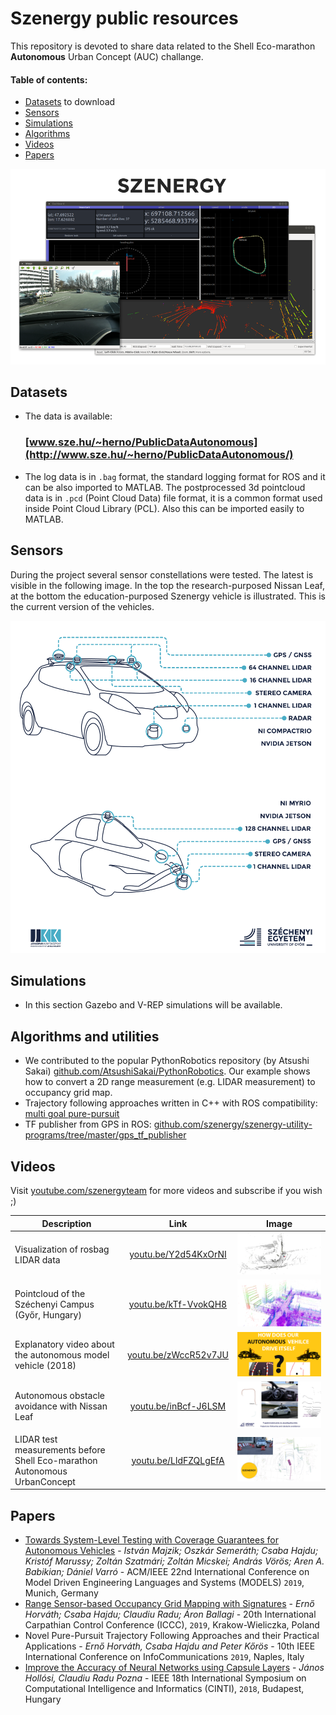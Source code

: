# Szenergy public resources
This repository is devoted to share data related to the Shell Eco-marathon __Autonomous__ Urban Concept (AUC) challange. 

#### Table of contents:
- [Datasets](#datasets) to download
- [Sensors](#sensors)
- [Simulations](#simulations)
- [Algorithms](#algorithms)
- [Videos](#videos)
- [Papers](#papers)

![img](img/dataset-example-small.png)

## Datasets

- The data is available: 
  ### [www.sze.hu/~herno/PublicDataAutonomous](http://www.sze.hu/~herno/PublicDataAutonomous/)

- The log data is in `.bag` format, the standard logging format for ROS and it can be also imported to MATLAB. The postprocessed 3d pointcloud data is in `.pcd` (Point Cloud Data) file format, it is a common format used inside Point Cloud Library (PCL). Also this can be imported easily to MATLAB. 

## Sensors

During the project several sensor constellations were tested. The latest is visible in the following image. In the top the research-purposed Nissan Leaf, at the bottom the education-purposed Szenergy vehicle is illustrated. This is the current version of the vehicles.

![img](img/vehicle-sensors.png)

## Simulations

- In this section Gazebo and V-REP simulations will be available.

## Algorithms and utilities

- We contributed to the popular PythonRobotics repository (by Atsushi Sakai) [github.com/AtsushiSakai/PythonRobotics](https://github.com/AtsushiSakai/PythonRobotics/). Our example shows how to convert a 2D range measurement (e.g. LIDAR measurement) to occupancy grid map.
- Trajectory following approaches written in C++ with ROS compatibility: [multi goal pure-pursuit](https://github.com/szenergy/szenergy-path-tracking)
- TF publisher from GPS in ROS: [github.com/szenergy/szenergy-utility-programs/tree/master/gps_tf_publisher](https://github.com/szenergy/szenergy-utility-programs/tree/master/gps_tf_publisher)


## Videos

Visit [youtube.com/szenergyteam](https://www.youtube.com/szenergyteam) for more videos and subscribe if you wish ;)

| Description  | Link  | Image  |
|-|:-:|:-:|
| Visualization of rosbag LIDAR data  | [youtu.be/Y2d54KxOrNI](https://www.youtube.com/watch?v=Y2d54KxOrNI)  | ![vl](img/vid-lidar-data-small.png)  |
| Pointcloud of the Széchenyi Campus (Győr, Hungary)  | [youtu.be/kTf-VvokQH8](https://www.youtube.com/watch?v=kTf-VvokQH8)  | ![vl](img/pointcloud-small.png) |
| Explanatory video about the autonomous model vehicle (2018)  | [youtu.be/zWccR52v7JU](https://www.youtube.com/watch?v=zWccR52v7JU)  | ![vl](img/vid-model-2018-small.png)  |
| Autonomous obstacle avoidance with Nissan Leaf  | [youtu.be/inBcf-J6LSM](https://www.youtube.com/watch?v=inBcf-J6LSM)  | ![vl](img/vid-leaf01-small.png)  |
| LIDAR test measurements before Shell Eco-marathon Autonomous UrbanConcept | [youtu.be/LldFZQLgEfA](https://www.youtube.com/watch?v=LldFZQLgEfA)  | ![vl](img/vid-shell-2019-small.png)  |


## Papers

- [Towards System-Level Testing with Coverage Guarantees for Autonomous Vehicles](https://ieeexplore.ieee.org/document/8906897) - *István Majzik; Oszkár Semeráth; Csaba Hajdu; Kristóf Marussy; Zoltán Szatmári; Zoltán Micskei; András Vörös; Aren A. Babikian; Dániel Varró* - ACM/IEEE 22nd International Conference on Model Driven Engineering Languages and Systems (MODELS) `2019`, Munich, Germany
- [Range Sensor-based Occupancy Grid Mapping with Signatures](https://ieeexplore.ieee.org/document/8765684) - *Ernő Horváth; Csaba Hajdu; Claudiu Radu; Áron Ballagi* - 20th International Carpathian Control Conference (ICCC), `2019`, Krakow-Wieliczka, Poland
- Novel Pure-Pursuit Trajectory Following Approaches and their Practical Applications - *Ernő Horváth, Csaba Hajdu and Peter Kőrös* - 10th IEEE International Conference on InfoCommunications `2019`, Naples, Italy
- [Improve the Accuracy of Neural Networks using Capsule Layers](https://ieeexplore.ieee.org/document/8928194) - *János Hollósi, Claudiu Radu Pozna* - IEEE 18th International Symposium on Computational Intelligence and Informatics (CINTI), `2018`, Budapest, Hungary

